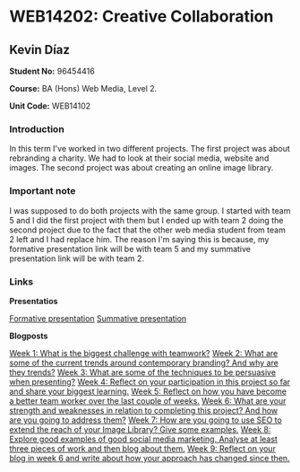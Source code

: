 # WEB14202: Creative Collaboration

## Kevin Díaz

**Student No:** 96454416

**Course:** BA (Hons) Web Media, Level 2.

**Unit Code:** WEB14102

### Introduction

In this term I've worked in two different projects. The first project was about rebranding a charity. We had to look at their social media, website and images. The second project was about creating an online image library.

### Important note

I was supposed to do both projects with the same group. I started with team 5 and I did the first project with them but I ended up with team 2 doing the second project due to the fact that the other web media student from team 2 left and I had replace him. The reason I'm saying this is because, my formative presentation link will be with team 5 and my summative presentation link will be with team 2.

### Links

**Presentatios**

[Formative presentation](https://docs.google.com/presentation/d/1rr0LnqpyOEdJi81Z6s-mGT9WGiagYwRfvLJrzgvgvU0/edit?usp=sharing)
[Summative presentation](https://docs.google.com/a/students.rave.ac.uk/presentation/d/1K3Up3Ua0T5zuiP4isX8w5-iYQAMjswxrjJ0MaD7BIwQ/edit?usp=sharing)

**Blogposts**

[Week 1: What is the biggest challenge with teamwork?](https://medium.com/@k.arboleda/what-is-the-biggest-challenge-with-teamwork-e6a663e2ffd)
[Week 2: What are some of the current trends around contemporary branding? And why are they trends?](https://medium.com/@k.arboleda/what-are-some-of-the-current-trends-around-contemporary-branding-and-why-are-they-trends-a5a98bd1ffbc)
[Week 3: What are some of the techniques to be persuasive when presenting?](https://medium.com/@k.arboleda/what-are-some-of-the-techniques-to-be-persuasive-when-presenting-d746a5451c80)
[Week 4: Reflect on your participation in this project so far and share your biggest learning.](https://medium.com/@k.arboleda/reflect-on-your-participation-in-this-project-so-far-and-share-your-biggest-learning-96f0ecf51d2d)
[Week 5: Reflect on how you have become a better team worker over the last couple of weeks.](https://medium.com/@k.arboleda/reflect-on-how-you-have-become-a-better-team-worker-over-the-last-couple-of-weeks-29eb3133dd65)
[Week 6: What are your strength and weaknesses in relation to completing this project? And how are you going to address them?](https://medium.com/@k.arboleda/what-are-your-strength-and-weaknesses-in-relation-to-completing-this-project-c66ebb0feb5b)
[Week 7: How are you going to use SEO to extend the reach of your Image Library? Give some examples.](https://medium.com/@k.arboleda/how-are-you-going-to-use-seo-to-extend-the-reach-of-your-image-library-give-some-examples-d3d9f1fd23f6)
[Week 8: Explore good examples of good social media marketing. Analyse at least three pieces of work and then blog about them.](https://medium.com/@k.arboleda/explore-good-examples-of-good-social-media-marketing-5f27229d7c16)
[Week 9: Reflect on your blog in week 6 and write about how your approach has changed since then.](https://medium.com/@k.arboleda/reflect-on-your-blog-in-week-6-and-write-about-how-your-approach-has-changed-since-then-84358fdc3ab8)
